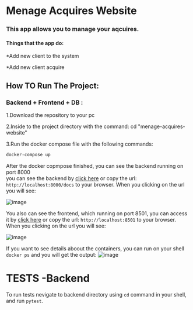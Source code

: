 # Menage Acquires Website
### This app allows you to manage your aqcuires.
#### Things that the app do:
*Add new client to the system


*Add new client acquire 


## How TO Run The Project:
### Backend + Frontend + DB :

1.Download the repository to your pc 


2.Inside to the project directory with the command: cd "menage-acquires-website"


3.Run the docker compose file with the following commands:
 
```bash
docker-compose up
```

After the docker copmpose finished, you can see the backend running on port 8000  
you can see the backend by [click here](http://localhost:8000/) or copy the url: `http://localhost:8000/docs` to your browser.
When you clicking on the url you will see: 

![image](https://user-images.githubusercontent.com/95073733/175815655-7e0de6b0-42f8-4793-b5f0-d61530d68f6e.png)

You also can see the frontend, which running on port 8501, you can access it by [click here](http://localhost:8501/) or copy the url: `http://localhost:8501` to your browser.
When you clicking on the url you will see:

![image](https://user-images.githubusercontent.com/95073733/175999560-95f227f9-d50f-4d8c-b36c-e9777591fb67.png)

If you want to see details aboout the containers, you can run on your shell `docker ps` and you will get the output:
![image](https://user-images.githubusercontent.com/95073733/176356015-25b28fe0-6232-4f54-9c96-05bd918175d1.png)


# TESTS -Backend
To run tests nevigate to backend directory using `cd` command in your shell, and run `pytest`.



